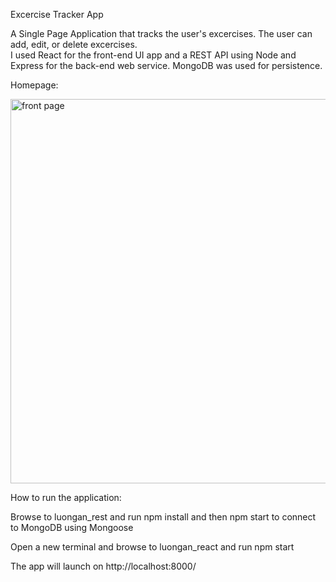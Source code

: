 Excercise Tracker App

A Single Page Application that tracks the user's excercises.  The user can add, edit, or delete excercises.  
I used React for the front-end UI app and a REST API using Node and Express for the back-end web service.  MongoDB was used for persistence.


Homepage:

<img width="615" alt="front page" src="https://user-images.githubusercontent.com/53350691/157161053-e22f99f0-a83b-4a18-82ed-c7e8202cb190.PNG">


How to run the application:

Browse to luongan_rest and run npm install and then npm start to connect to MongoDB using Mongoose

Open a new terminal and browse to luongan_react and run npm start

The app will launch on http://localhost:8000/
